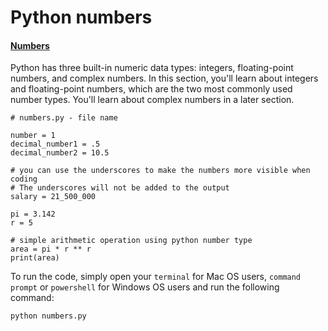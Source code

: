 # Python numbers

#### [Numbers](broken-reference) <a href="#numbers" id="numbers"></a>

Python has three built-in numeric data types: integers, floating-point numbers, and complex numbers. In this section, you'll learn about integers and floating-point numbers, which are the two most commonly used number types. You'll learn about complex numbers in a later section.

```
# numbers.py - file name

number = 1
decimal_number1 = .5
decimal_number2 = 10.5

# you can use the underscores to make the numbers more visible when coding
# The underscores will not be added to the output
salary = 21_500_000

pi = 3.142
r = 5

# simple arithmetic operation using python number type
area = pi * r ** r
print(area)
```

To run the code, simply open your `terminal` for Mac OS users, `command prompt` or `powershell` for Windows OS users and run the following command:

```
python numbers.py
```

